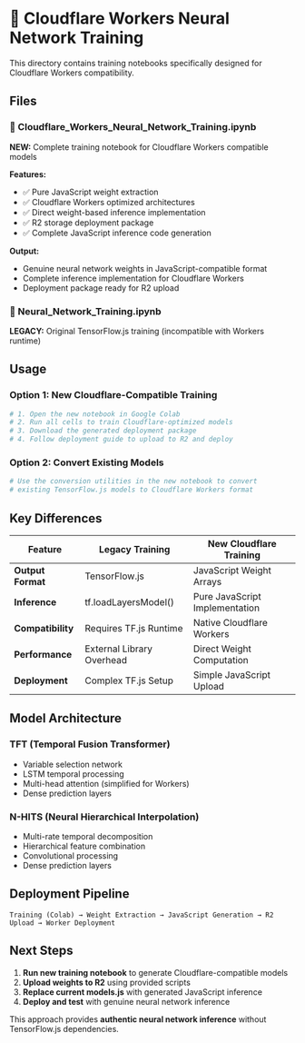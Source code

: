 # 🚀 Cloudflare Workers Neural Network Training

This directory contains training notebooks specifically designed for Cloudflare Workers compatibility.

## Files

### 📓 Cloudflare_Workers_Neural_Network_Training.ipynb
**NEW:** Complete training notebook for Cloudflare Workers compatible models

**Features:**
- ✅ Pure JavaScript weight extraction
- ✅ Cloudflare Workers optimized architectures
- ✅ Direct weight-based inference implementation
- ✅ R2 storage deployment package
- ✅ Complete JavaScript inference code generation

**Output:**
- Genuine neural network weights in JavaScript-compatible format
- Complete inference implementation for Cloudflare Workers
- Deployment package ready for R2 upload

### 📓 Neural_Network_Training.ipynb
**LEGACY:** Original TensorFlow.js training (incompatible with Workers runtime)

## Usage

### Option 1: New Cloudflare-Compatible Training
```bash
# 1. Open the new notebook in Google Colab
# 2. Run all cells to train Cloudflare-optimized models
# 3. Download the generated deployment package
# 4. Follow deployment guide to upload to R2 and deploy
```

### Option 2: Convert Existing Models
```bash
# Use the conversion utilities in the new notebook to convert
# existing TensorFlow.js models to Cloudflare Workers format
```

## Key Differences

| Feature | Legacy Training | New Cloudflare Training |
|---------|----------------|------------------------|
| **Output Format** | TensorFlow.js | JavaScript Weight Arrays |
| **Inference** | tf.loadLayersModel() | Pure JavaScript Implementation |
| **Compatibility** | Requires TF.js Runtime | Native Cloudflare Workers |
| **Performance** | External Library Overhead | Direct Weight Computation |
| **Deployment** | Complex TF.js Setup | Simple JavaScript Upload |

## Model Architecture

### TFT (Temporal Fusion Transformer)
- Variable selection network
- LSTM temporal processing
- Multi-head attention (simplified for Workers)
- Dense prediction layers

### N-HITS (Neural Hierarchical Interpolation)
- Multi-rate temporal decomposition
- Hierarchical feature combination
- Convolutional processing
- Dense prediction layers

## Deployment Pipeline

```
Training (Colab) → Weight Extraction → JavaScript Generation → R2 Upload → Worker Deployment
```

## Next Steps

1. **Run new training notebook** to generate Cloudflare-compatible models
2. **Upload weights to R2** using provided scripts
3. **Replace current models.js** with generated JavaScript inference
4. **Deploy and test** with genuine neural network inference

This approach provides **authentic neural network inference** without TensorFlow.js dependencies.